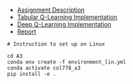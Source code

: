 - [Assignment Description](https://lily-molybdenum-65d.notion.site/Assignment-III-Deep-Q-Learning-8f736b66a16342a7adc46099dcfcdeaf)
- [Tabular Q-Learning Implementation](./agent/tabular_agent.py)
- [Deep Q-Learning Implementation](./agent/nn_agent.py)
- [Report](./report.pdf)

```
# Instruction to set up on Linux

cd A3
conda env create -f environment_lin.yml
conda activate col778_a3
pip install -e .
```